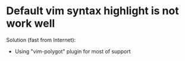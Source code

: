 # Default vim syntax highlight is not work well

Solution (fast from Internet):

- Using "vim-polygot" plugin for most of support
